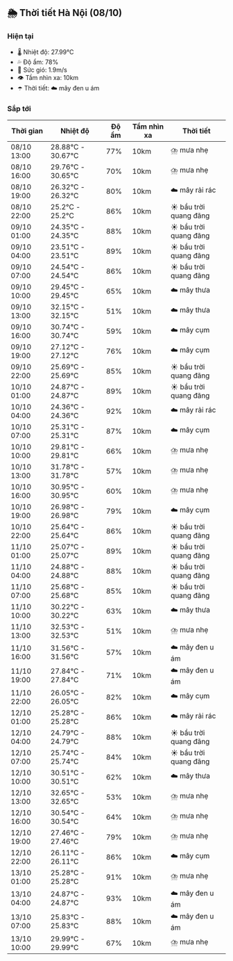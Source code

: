 ## 🌦️ Thời tiết Hà Nội (08/10)

### Hiện tại

- 🌡️ Nhiệt độ: 27.99℃
- 💦 Độ ẩm: 78%
- 💨 Sức gió: 1.9m/s
- 👁️ Tầm nhìn xa: 10km
- ☂️ Thời tiết: ☁️ mây đen u ám

### Sắp tới

| Thời gian | Nhiệt độ | Độ ẩm | Tầm nhìn xa | Thời tiết |
| --- | --- | --- | --- | --- |
| 08/10 13:00 | 28.88℃ - 30.67℃ | 77% | 10km | ⛈️ mưa nhẹ |
| 08/10 16:00 | 29.76℃ - 30.65℃ | 70% | 10km | ⛈️ mưa nhẹ |
| 08/10 19:00 | 26.32℃ - 26.32℃ | 80% | 10km | ☁️ mây rải rác |
| 08/10 22:00 | 25.2℃ - 25.2℃ | 86% | 10km | ☀️ bầu trời quang đãng |
| 09/10 01:00 | 24.35℃ - 24.35℃ | 88% | 10km | ☀️ bầu trời quang đãng |
| 09/10 04:00 | 23.51℃ - 23.51℃ | 89% | 10km | ☀️ bầu trời quang đãng |
| 09/10 07:00 | 24.54℃ - 24.54℃ | 86% | 10km | ☀️ bầu trời quang đãng |
| 09/10 10:00 | 29.45℃ - 29.45℃ | 65% | 10km | ☁️ mây thưa |
| 09/10 13:00 | 32.15℃ - 32.15℃ | 51% | 10km | ☁️ mây thưa |
| 09/10 16:00 | 30.74℃ - 30.74℃ | 59% | 10km | ☁️ mây cụm |
| 09/10 19:00 | 27.12℃ - 27.12℃ | 76% | 10km | ☁️ mây cụm |
| 09/10 22:00 | 25.69℃ - 25.69℃ | 85% | 10km | ☀️ bầu trời quang đãng |
| 10/10 01:00 | 24.87℃ - 24.87℃ | 89% | 10km | ☀️ bầu trời quang đãng |
| 10/10 04:00 | 24.36℃ - 24.36℃ | 92% | 10km | ☁️ mây rải rác |
| 10/10 07:00 | 25.31℃ - 25.31℃ | 87% | 10km | ☁️ mây cụm |
| 10/10 10:00 | 29.81℃ - 29.81℃ | 66% | 10km | ⛈️ mưa nhẹ |
| 10/10 13:00 | 31.78℃ - 31.78℃ | 57% | 10km | ⛈️ mưa nhẹ |
| 10/10 16:00 | 30.95℃ - 30.95℃ | 60% | 10km | ⛈️ mưa nhẹ |
| 10/10 19:00 | 26.98℃ - 26.98℃ | 79% | 10km | ☁️ mây cụm |
| 10/10 22:00 | 25.64℃ - 25.64℃ | 86% | 10km | ☀️ bầu trời quang đãng |
| 11/10 01:00 | 25.07℃ - 25.07℃ | 89% | 10km | ☀️ bầu trời quang đãng |
| 11/10 04:00 | 24.88℃ - 24.88℃ | 88% | 10km | ☀️ bầu trời quang đãng |
| 11/10 07:00 | 25.68℃ - 25.68℃ | 85% | 10km | ☀️ bầu trời quang đãng |
| 11/10 10:00 | 30.22℃ - 30.22℃ | 63% | 10km | ☁️ mây thưa |
| 11/10 13:00 | 32.53℃ - 32.53℃ | 51% | 10km | ⛈️ mưa nhẹ |
| 11/10 16:00 | 31.56℃ - 31.56℃ | 57% | 10km | ☁️ mây đen u ám |
| 11/10 19:00 | 27.84℃ - 27.84℃ | 71% | 10km | ☁️ mây đen u ám |
| 11/10 22:00 | 26.05℃ - 26.05℃ | 82% | 10km | ☁️ mây cụm |
| 12/10 01:00 | 25.28℃ - 25.28℃ | 86% | 10km | ☁️ mây rải rác |
| 12/10 04:00 | 24.79℃ - 24.79℃ | 88% | 10km | ☀️ bầu trời quang đãng |
| 12/10 07:00 | 25.74℃ - 25.74℃ | 84% | 10km | ☀️ bầu trời quang đãng |
| 12/10 10:00 | 30.51℃ - 30.51℃ | 62% | 10km | ☁️ mây thưa |
| 12/10 13:00 | 32.65℃ - 32.65℃ | 53% | 10km | ⛈️ mưa nhẹ |
| 12/10 16:00 | 30.54℃ - 30.54℃ | 64% | 10km | ⛈️ mưa nhẹ |
| 12/10 19:00 | 27.46℃ - 27.46℃ | 79% | 10km | ⛈️ mưa nhẹ |
| 12/10 22:00 | 26.11℃ - 26.11℃ | 86% | 10km | ☁️ mây cụm |
| 13/10 01:00 | 25.28℃ - 25.28℃ | 91% | 10km | ⛈️ mưa nhẹ |
| 13/10 04:00 | 24.87℃ - 24.87℃ | 93% | 10km | ☁️ mây đen u ám |
| 13/10 07:00 | 25.83℃ - 25.83℃ | 88% | 10km | ☁️ mây đen u ám |
| 13/10 10:00 | 29.99℃ - 29.99℃ | 67% | 10km | ⛈️ mưa nhẹ |
